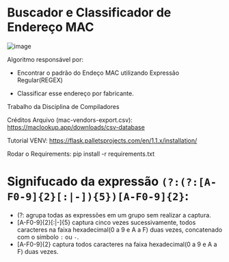 # Buscador e Classificador de Endereço MAC

![image](https://user-images.githubusercontent.com/58671604/221686407-7e0716f9-5383-4454-b4e6-444f8116d919.png)

Algoritmo responsável por:

* Encontrar o padrão do Endeço MAC utilizando Expressão Regular(REGEX)

* Classificar esse endereço por fabricante.

Trabalho da Disciplina de Compiladores 
 
Créditos Arquivo (mac-vendors-export.csv): https://maclookup.app/downloads/csv-database

Tutorial VENV: https://flask.palletsprojects.com/en/1.1.x/installation/

Rodar o Requirements: pip install -r requirements.txt

# Signifucado da expressão `(?:(?:[A-F0-9]{2}[:|-]){5})[A-F0-9]{2}`:

* (?: agrupa todas as expressões em um grupo sem realizar a captura. 
* [A-F0-9]{2}[:|-]{5} captura cinco vezes sucessivamente, todos caracteres na faixa hexadecimal(0 a 9 e A a F) duas vezes,
    concatenado com o símbolo `:` ou `-`.
* [A-F0-9]{2} captura todos caracteres na faixa hexadecimal(0 a 9 e A a F) duas vezes.
